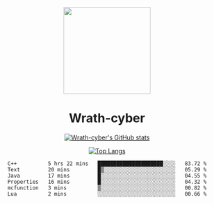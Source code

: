 <div align="center">
  <img src="https://avatars.githubusercontent.com/u/73003857?v=4" width="200px"/>
  <h1>Wrath-cyber</h1>

[![Wrath-cyber's GitHub stats](https://github-readme-stats.vercel.app/api?username=Wrath-cyber&show_icons=true&theme=synthwave)](https://github.com/anuraghazra/github-readme-stats)

[![Top Langs](https://github-readme-stats.vercel.app/api/top-langs/?username=Wrath-cyber&layout=compact&theme=synthwave)](https://github.com/Wrath-cyber/github-readme-stats)
 
<!--START_SECTION:waka-->

```text
C++          5 hrs 22 mins   █████████████████████░░░░   83.72 %
Text         20 mins         █▒░░░░░░░░░░░░░░░░░░░░░░░   05.29 %
Java         17 mins         █░░░░░░░░░░░░░░░░░░░░░░░░   04.55 %
Properties   16 mins         █░░░░░░░░░░░░░░░░░░░░░░░░   04.32 %
mcfunction   3 mins          ▒░░░░░░░░░░░░░░░░░░░░░░░░   00.82 %
Lua          2 mins          ░░░░░░░░░░░░░░░░░░░░░░░░░   00.66 %
```

<!--END_SECTION:waka-->
